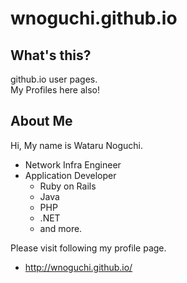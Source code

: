 # wnoguchi.github.io

## What's this?

github.io user pages.  
My Profiles here also!

## About Me

Hi, My name is Wataru Noguchi.

- Network Infra Engineer
- Application Developer
  - Ruby on Rails
  - Java
  - PHP
  - .NET
  - and more.

Please visit following my profile page.

* http://wnoguchi.github.io/
